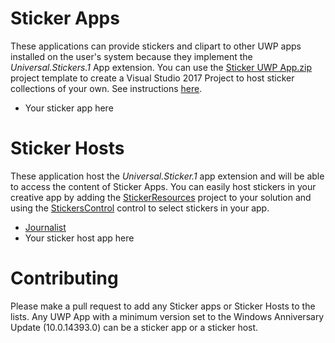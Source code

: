 # Sticker Apps
These applications can provide stickers and clipart to other UWP apps installed on the user's system because they implement the *Universal.Stickers.1* App extension.  You can use the [Sticker UWP App.zip](https://github.com/mscherotter/UniversalStickers/blob/master/Stickers%20UWP%20App.zip) project template to create a Visual Studio 2017 Project to host sticker collections of your own.  See instructions [here](README.md).
* Your sticker app here

# Sticker Hosts
These application host the *Universal.Sticker.1* app extension and will be able to access the content of Sticker Apps.  You can easily host stickers in your creative app by adding the [StickerResources](Source/StickerResources) project to your solution and using the [StickersControl](Source/StickerResources/StickersControl.cs) control to select stickers in your app.
* [Journalist](https://www.microsoft.com/store/apps/9wzdncrdkjj2)
* Your sticker host app here

# Contributing
Please make a pull request to add any Sticker apps or Sticker Hosts to the lists.  Any UWP App with a minimum version set to the Windows Anniversary Update (10.0.14393.0) can be a sticker app or a sticker host.